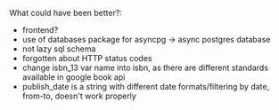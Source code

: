 What could have been better?:

- frontend?
- use of databases package for asyncpg -> async postgres database
- not lazy sql schema
- forgotten about HTTP status codes
- change isbn_13 var name into isbn, as there are different standards available in google book api
- publish_date is a string with different date formats/filtering by date, from-to, doesn't work properly